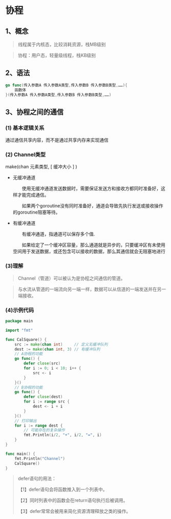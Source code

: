 # 协程

## 1、概念

> 线程属于内核态，比较消耗资源，栈MB级别

> 协程：用户态，轻量级线程，栈KB级别

## 2、语法

```go
go func(传入参数A 传入参数A类型,传入参数B 传入参数B类型,……){
	函数体
}(传入参数A 传入参数A类型,传入参数B 传入参数B类型,……)
```

## 3、协程之间的通信

### (1) 基本逻辑关系

通过通信共享内容，而不是通过共享内存来实现通信

### (2) Channel类型

make(chan 元素类型, \[ 缓冲大小 ] )

* 无缓冲通道

    &emsp;&emsp;使用无缓冲通道发送数据时，需要保证发送方和接收方都同时准备好，这样才能完成通信。

    &emsp;&emsp;如果两个goroutine没有同时准备好，通道会导致先执行发送或接收操作的goroutine阻塞等待。

* 有缓冲通道

    &emsp;&emsp;有缓冲通道，指通道可以保存多个值. 

    &emsp;&emsp;如果给定了一个缓冲区容量，那么通道就是异步的，只要缓冲区有未使用空间用于发送数据，或还包含可以接收的数据，那么其通信就会无阻塞地进行

### (3)理解

> Channel（管道）可以被认为是协程之间通信的管道。

> 与水流从管道的一端流向另一端一样，数据可以从信道的一端发送并在另一端接收。

### (4)示例代码

```go
package main

import "fmt"

func CalSquare() {
	src := make(chan int)     // 定义无缓冲队列
	dest := make(chan int, 3) // 有缓冲队列
	// A协程的功能
	go func() {
		defer close(src)
		for i := 0; i < 10; i++ {
			src <- i
		}
	}()
	// B协程的功能
	go func() {
		defer close(dest)
		for i := range src {
			dest <- i + i
		}
	}()
	// 打印输出
	for i := range dest {
		// 可能存在的复杂操作
		fmt.Println(i/2, "+", i/2, "=", i)
	}
}

func main() {
	fmt.Println("Channel")
	CalSquare()
}
```

> defer语句的用法：
> 
> 【1】defer语句会将函数推入到一个列表中。
> 
> 【2】同时列表中的函数会在return语句执行后被调用。
> 
> 【3】defer常常会被用来简化资源清理释放之类的操作。